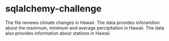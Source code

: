 # sqlalchemy-challenge

The file reviews climate changes in Hawaii.  The data provides inforamtion about the maximum, minimum and average percipitation in Hawaii.  The data also provides information about stations in Hawaii 
